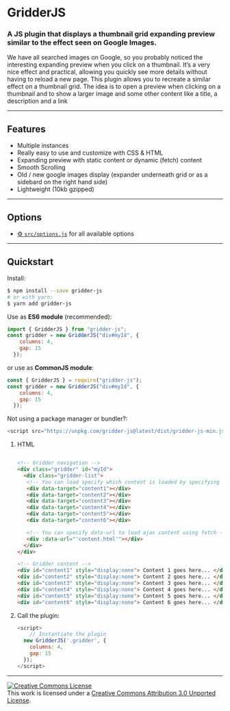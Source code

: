 # GridderJS

### A JS plugin that displays a thumbnail grid expanding preview similar to the effect seen on Google Images.

We have all searched images on Google, so you probably noticed the interesting expanding preview when you click on a thumbnail. It’s a very nice effect and practical, allowing you quickly see more details without having to reload a new page. This plugin allows you to recreate a similar effect on a thumbnail grid. The idea is to open a preview when clicking on a thumbnail and to show a larger image and some other content like a title, a description and a link

***

## Features
- Multiple instances
- Really easy to use and customize with CSS & HTML
- Expanding preview with static content or dynamic (fetch) content
- Smooth Scrolling
- Old / new google images display (expander underneath grid or as a sidebard on the right hand side)
- Lightweight (10kb gzipped)

***

## Options
- [⚙️ `src/options.js`](https://github.com/oriongunning/gridder-js/blob/main/src/options.js)
  for all available options

***

## Quickstart

Install:

```bash
$ npm install --save gridder-js
# or with yarn:
$ yarn add gridder-js
```

Use as **ES6 module** (recommended):

```js
import { GridderJS } from "gridder-js";
const gridder = new GridderJS("div#myId", {
    columns: 4,
    gap: 15
  });
```

or use as **CommonJS module**:

```js
const { GridderJS } = require("gridder-js");
const gridder = new GridderJS("div#myId", {
    columns: 4,
    gap: 15
  });
```

Not using a package manager or bundler?:

```js
<script src="https://unpkg.com/gridder-js@latest/dist/gridder-js-min.js"></script>
```

1. HTML

    ```html
    
    <!-- Gridder navigation -->
    <div class="gridder" id="myId">
      <div class="gridder-list">
       <!-- You can load specify which content is loaded by specifying the #ID of the div where the content is  -->
       <div data-target="content1"></div>
       <div data-target="content2"></div>
       <div data-target="content3"></div>
       <div data-target="content4"></div>
       <div data-target="content5"></div>
       <div data-target="content6"></div>

       <!-- You can specify data-url to load ajax content using fetch -->
       <div :data-url="'content.html'"></div>
      </div>
    </div>

    <!-- Gridder content -->
    <div id="content1" style="display:none"> Content 1 goes here... </div>
    <div id="content2" style="display:none"> Content 2 goes here... </div>
    <div id="content3" style="display:none"> Content 3 goes here... </div>
    <div id="content4" style="display:none"> Content 4 goes here... </div>
    <div id="content5" style="display:none"> Content 5 goes here... </div>
    <div id="content6" style="display:none"> Content 6 goes here... </div>

    ```

2. Call the plugin:

    ```javascript
    <script>
    	// Instantiate the plugin
      new GridderJS('.gridder', {
        columns: 4,
        gap: 15
      });
    </script>
    ```

***

<a rel="license" href="https://creativecommons.org/licenses/by/3.0/"><img alt="Creative Commons License" style="border-width:0" src="https://i.creativecommons.org/l/by/3.0/88x31.png" /></a><br />This work is licensed under a <a rel="license" href="https://creativecommons.org/licenses/by/3.0/">Creative Commons Attribution 3.0 Unported License</a>.


